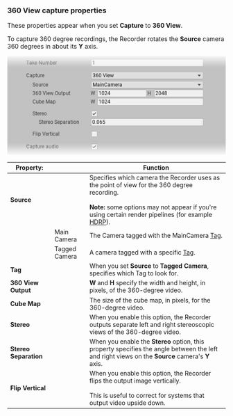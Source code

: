 <a name="360View"></a>
### 360 View capture properties

These properties appear when you set **Capture** to **360 View**.

To capture 360 degree recordings, the Recorder rotates the **Source** camera 360 degrees in about its **Y** axis.

![](Images/CaptureOptions360View.png)

|Property:||Function|
|-|-|-|
| **Source** ||Specifies which camera the Recorder uses as the point of view for the 360 degree recording.<br/><br/>**Note:** some options may not appear if you're using certain render pipelines (for example [HDRP](https://docs.unity3d.com/Packages/com.unity.render-pipelines.high-definition@latest)). |
|   | Main Camera   | The Camera tagged with the MainCamera [Tag](https://docs.unity3d.com/Manual/Tags.html).  |
|   | Tagged Camera  | A camera tagged with a specific  [Tag](https://docs.unity3d.com/Manual/Tags.html). |
|**Tag**   |   | When you set **Source** to **Tagged Camera**, specifies which Tag to look for.|
| **360 View Output** ||**W** and **H** specify the width and height, in pixels, of the 360-degree video.|
| **Cube Map** ||The size of the cube map, in pixels, for the 360-degree video. |
| **Stereo** ||When you enable this option, the Recorder outputs separate left and right stereoscopic views of the 360-degree video.  |
| **Stereo Separation** ||When you enable the **Stereo** option, this property specifies the angle between the left and right views on the **Source** camera's **Y** axis.|
| **Flip Vertical** ||When you enable this option, the Recorder flips the output image vertically.<br/><br/> This is useful to correct for systems that output video upside down.|